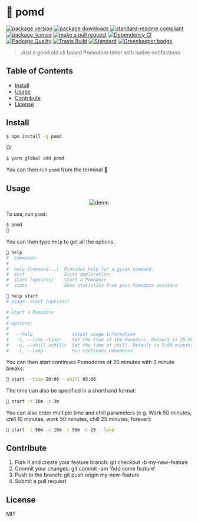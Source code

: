 
# 🍅 pomd
[![package version](https://img.shields.io/npm/v/pomd.svg?style=flat-square)](https://npmjs.org/package/pomd)
[![package downloads](https://img.shields.io/npm/dm/pomd.svg?style=flat-square)](https://npmjs.org/package/pomd)
[![standard-readme compliant](https://img.shields.io/badge/readme%20style-standard-brightgreen.svg?style=flat-square)](https://github.com/RichardLitt/standard-readme)
[![package license](https://img.shields.io/npm/l/pomd.svg?style=flat-square)](https://npmjs.org/package/pomd)
[![make a pull request](https://img.shields.io/badge/PRs-welcome-brightgreen.svg?style=flat-square)](http://makeapullrequest.com) [![Dependency CI](https://dependencyci.com/github/tiaanduplessis/pomd/badge?style=flat-square)](https://dependencyci.com/github/tiaanduplessis/pomd)
[![Package Quality](http://packagequality.com/shield/pomd.svg?style=flat-square)](http://packagequality.com/#?package=pomd)
[![Travis Build](https://img.shields.io/travis/tiaanduplessis/pomd/master.svg?style=flat-square)](https://travis-ci.org/tiaanduplessis/pomd)
[![Standard](https://img.shields.io/badge/code%20style-standard-brightgreen.svg?style=flat-square)](https://github.com/feross/standard)
[![Greenkeeper badge](https://badges.greenkeeper.io/tiaanduplessis/pomd.svg)](https://greenkeeper.io/)

> Just a good old cli based Pomodoro timer with native notifactions

## Table of Contents

- [Install](#install)
- [Usage](#usage)
- [Contribute](#contribute)
- [License](#License)


## Install

```sh
$ npm install -g pomd
```

Or

```sh
$ yarn global add pomd
```

You can then run `pomd` from the terminal 🎉

## Usage

<div align="center">
  <img src="https://raw.githubusercontent.com/tiaanduplessis/pomd/master/media/demo.gif" alt="demo" />
</div>

To use, run `pomd`:

```sh
$ pomd
🍅
```

You can then type `help` to get all the options.

```sh
🍅 help
#  Commands:
#
#  help [command...]  Provides help for a given command.
#  exit               Exits application.
#  start [options]    Start a Pomodoro
#  stats              Show statistics from your Pomodoro sessions
```

```sh
🍅 help start
# Usage: start [options]

# Start a Pomodoro
#
# Options:
#
#   --help               output usage information
#   -t, --time <time>    Set the time of the Pomodoro. Default is 25:00 minutes.
#   -c, --chill <chill>  Set the time of chill. Default is 5:00 minutes.
#   -l, --loop           Run continues Pomodoros.
```

You can then start continues Pomodoros of 20 minutes with 3 minute breaks:

```sh
🍅 start --time 20:00 --chill 03:00
```

The time can also be specified in a shorthand format:

```sh
🍅 start -t 20m -c 3m
```

You can also enter multiple time and chill parameters (e.g. Work 50 minutes, chill 10 minutes, work 50 minutes, chill 25 minutes, forever):

```sh
🍅 start -t 50m -c 10m -t 50m -c 25 --loop
```


## Contribute

1. Fork it and create your feature branch: git checkout -b my-new-feature
2. Commit your changes: git commit -am 'Add some feature'
3. Push to the branch: git push origin my-new-feature 
4. Submit a pull request

## License

MIT
    